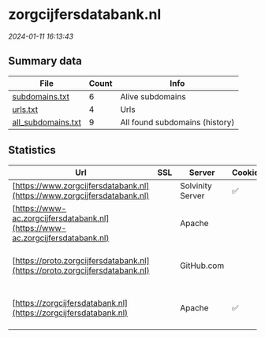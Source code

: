 # zorgcijfersdatabank.nl
*2024-01-11 16:13:43*
## Summary data
| File       | Count | Info |
|------------|-------|------|
|[subdomains.txt](/data/zorgcijfersdatabank.nl/subdomains.txt)|6|Alive subdomains|
|[urls.txt](/data/zorgcijfersdatabank.nl/urls.txt)|4|Urls|
|[all_subdomains.txt](/data/zorgcijfersdatabank.nl/all_subdomains.txt)|9|All found subdomains (history)|
## Statistics
| Url | SSL | Server | Cookie | HSTS | CSP | XFO | XXP | RP | Tech |Title |
|------------|-------|------|------|------|------|------|------|------|------|------|
|[https://www.zorgcijfersdatabank.nl](https://www.zorgcijfersdatabank.nl)| |Solvinity Server|:white_check_mark: |:white_check_mark: |:warning: | | :white_check_mark: | :white_check_mark: |HSTS|Zorgcijfersdatab...|
|[https://www-ac.zorgcijfersdatabank.nl](https://www-ac.zorgcijfersdatabank.nl)| |Apache| | | | | | :white_check_mark: |Apache HTTP Server Basic|401 Unauthorized|
|[https://proto.zorgcijfersdatabank.nl](https://proto.zorgcijfersdatabank.nl)| |GitHub.com| | | | | | :white_check_mark: |Fastly GitHub Pages Varnish|Home|
|[https://zorgcijfersdatabank.nl](https://zorgcijfersdatabank.nl)| |Apache|:white_check_mark: |:white_check_mark: |:warning: | | :white_check_mark: | :white_check_mark: |Apache HTTP Server HSTS|301 Moved Perman...|